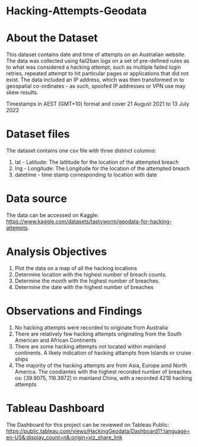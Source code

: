 # Hacking-Attempts-Geodata

# About the Dataset

This dataset contains date and time of attempts on an Australian website. The data was collected using fail2ban logs on a set of pre-defined rules as to what was considered a hacking attempt, such as multiple failed login retries, repeated attempt to hit particular pages or applications that did not exist. The data included an IP address, which was then transformed in to geospatial co-ordinates - as such, spoofed IP addresses or VPN use may skew results.

Timestamps in AEST (GMT+10) format and cover 21 August 2021 to 13 July 2022

# Dataset files

The dataset contains one csv file with three distinct columns:

1. lat - Latitude: The lattitude for the location of the attempted breach
2. lng - Longitude: The Longitude for the location of the attempted breach
3. datetime - time stamp corresponding to location with date

# Data source

The data can be accessed on Kaggle: https://www.kaggle.com/datasets/tastyworm/geodata-for-hacking-attempts.

# Analysis Objectives

1. Plot the data on a map of all the hacking locations
2. Determine location with the highest number of breach counts.
3. Determine the month with the highest number of breaches.
4. Determine the date with the highest number of breaches

# Observations and Findings

1. No hacking attempts were recorded to originate from Australia
2. There are relatively few hacking attempts originating from the South American and African Continents
3. There are some hacking attempts not located within mainland continents. A likely indication of hacking attampts from Islands or cruise ships
4. The majority of the hacking attempts are from Asia, Europe amd North America. The coodiantes with the highest recorded number of breaches os: [39.9075, 116.3972] in mainland China, with a recorded 4218 hacking attempts

# Tableau Dashboard

The Dashboard for this project can be reviewed on Tableau Public: https://public.tableau.com/views/HackingGeodata/Dashboard1?:language=en-US&:display_count=n&:origin=viz_share_link
